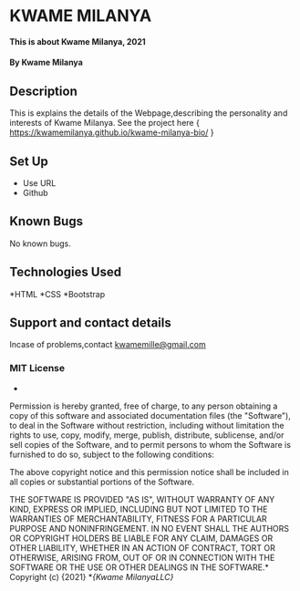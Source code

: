 # KWAME MILANYA
#### This is about Kwame Milanya, 2021
#### By **Kwame Milanya**
## Description
This is explains the details of the Webpage,describing the personality and interests of Kwame Milanya.
See the project here { https://kwamemilanya.github.io/kwame-milanya-bio/ }
## Set Up
* Use URL
* Github 
## Known Bugs
No known bugs.
## Technologies Used
*HTML
*CSS
*Bootstrap
## Support and contact details
Incase of problems,contact kwamemille@gmail.com
### MIT License
*
Permission is hereby granted, free of charge, to any person obtaining a copy
of this software and associated documentation files (the "Software"), to deal
in the Software without restriction, including without limitation the rights
to use, copy, modify, merge, publish, distribute, sublicense, and/or sell
copies of the Software, and to permit persons to whom the Software is
furnished to do so, subject to the following conditions:

The above copyright notice and this permission notice shall be included in all
copies or substantial portions of the Software.

THE SOFTWARE IS PROVIDED "AS IS", WITHOUT WARRANTY OF ANY KIND, EXPRESS OR
IMPLIED, INCLUDING BUT NOT LIMITED TO THE WARRANTIES OF MERCHANTABILITY,
FITNESS FOR A PARTICULAR PURPOSE AND NONINFRINGEMENT. IN NO EVENT SHALL THE
AUTHORS OR COPYRIGHT HOLDERS BE LIABLE FOR ANY CLAIM, DAMAGES OR OTHER
LIABILITY, WHETHER IN AN ACTION OF CONTRACT, TORT OR OTHERWISE, ARISING FROM,
OUT OF OR IN CONNECTION WITH THE SOFTWARE OR THE USE OR OTHER DEALINGS IN THE
SOFTWARE.*
Copyright (c) {2021} **{Kwame MilanyaLLC}*
